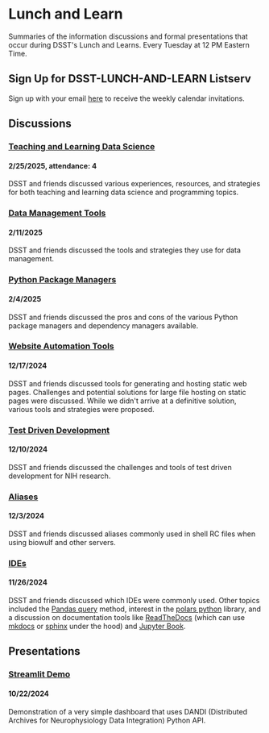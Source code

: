 # Lunch and Learn

Summaries of the information discussions and formal presentations that occur during DSST's Lunch and Learns. Every Tuesday at 12 PM Eastern Time.

## Sign Up for DSST-LUNCH-AND-LEARN Listserv

Sign up with your email [here](https://list.nih.gov/cgi-bin/wa.exe?SUBED1=DSST-LUNCH-AND-LEARN&A=1) to receive the weekly calendar invitations.

## Discussions

### [Teaching and Learning Data Science](https://github.com/nimh-dsst/lunch-and-learn/blob/main/discussions/teaching_and_learning.md)

#### 2/25/2025, attendance: 4

DSST and friends discussed various experiences, resources, and strategies for both teaching and learning data science and programming topics.

### [Data Management Tools](https://github.com/nimh-dsst/lunch-and-learn/blob/main/discussions/Data_Managment_Tools.md)

#### 2/11/2025

DSST and friends discussed the tools and strategies they use for data management.

### [Python Package Managers](https://github.com/nimh-dsst/lunch-and-learn/blob/main/discussions/Python_Package_Managers.md)

#### 2/4/2025

DSST and friends discussed the pros and cons of the various Python package managers and dependency managers available.

### [Website Automation Tools](https://github.com/nimh-dsst/lunch-and-learn/blob/main/discussions/Website_Automation_Tools.md)

#### 12/17/2024

DSST and friends discussed tools for generating and hosting static web pages. Challenges and potential solutions for large file hosting on static pages were discussed. While we didn't arrive at a definitive solution, various tools and strategies were proposed.

### [Test Driven Development](https://github.com/nimh-dsst/lunch-and-learn/blob/main/discussions/test_driven_development.md)

#### 12/10/2024

DSST and friends discussed the challenges and tools of test driven development for NIH research.

### [Aliases](https://github.com/nimh-dsst/lunch-and-learn/blob/main/discussions/aliases.md)

#### 12/3/2024

DSST and friends discussed aliases commonly used in shell RC files when using biowulf and other servers.

### [IDEs](https://github.com/nimh-dsst/lunch-and-learn/blob/main/discussions/IDEs.md)

#### 11/26/2024

DSST and friends discussed which IDEs were commonly used. Other topics included the [Pandas query](https://pandas.pydata.org/docs/reference/api/pandas.DataFrame.query.html) method, interest in the [polars python](https://pola.rs/) library, and a discussion on documentation tools like [ReadTheDocs](https://about.readthedocs.com/) (which can use [mkdocs](https://www.mkdocs.org/) or [sphinx](https://www.sphinx-doc.org/en/master/#) under the hood) and [Jupyter Book](https://jupyterbook.org/en/stable/intro.html).

## Presentations

### [Streamlit Demo](https://github.com/nimh-dsst/lunch-and-learn/tree/main/presentations/streamlit-demo)

#### 10/22/2024

Demonstration of a very simple dashboard that uses DANDI (Distributed Archives for Neurophysiology Data Integration) Python API.

